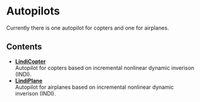 # Autopilots

Currently there is one autopilot for copters and one for airplanes.

## Contents

- [**LindiCopter**](LindiCopter)  
Autopilot for copters based on incremental nonlinear dynamic inverison (INDI).  
- [**LindiPlane**](LindiPlane)  
Autopilot for airplanes based on incremental nonlinear dynamic inverison (INDI).